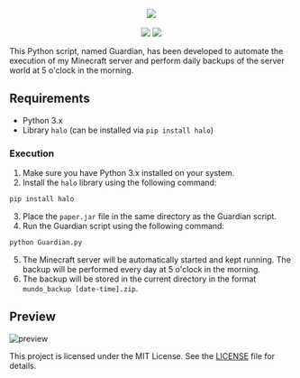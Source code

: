 <p align="center">
    <a href="https://github.com/mdxv/guardian/">
        <img src="https://i.imgur.com/pMfDV3o.png"></a>
    <br><br>
    <a href="https://python.org/"><img src="https://img.shields.io/badge/Python-3776AB?style=flat&logo=python&logoColor=white"></a>
    <a href="https://minecraft.net/"><img src="https://img.shields.io/badge/Minecraft-3C8527.svg?style=flat&logo=Minecraft&logoColor=white"></a>
  
</p>

This Python script, named Guardian, has been developed to automate the execution of my Minecraft server and perform daily backups of the server world at 5 o'clock in the morning.

## Requirements

- Python 3.x
- Library `halo` (can be installed via `pip install halo`)

### Execution

1. Make sure you have Python 3.x installed on your system.
2. Install the `halo` library using the following command:

```bash
pip install halo
```
3. Place the `paper.jar` file in the same directory as the Guardian script.
4. Run the Guardian script using the following command:

```bash
python Guardian.py
```

5. The Minecraft server will be automatically started and kept running. The backup will be performed every day at 5 o'clock in the morning.
6. The backup will be stored in the current directory in the format `mundo_backup [date-time].zip`.

## Preview
![preview](https://i.imgur.com/fgCX3Ye.png)

This project is licensed under the MIT License. See the [LICENSE](LICENSE) file for details.

